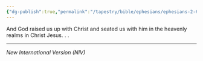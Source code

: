```yaml
---
{"dg-publish":true,"permalink":"/tapestry/bible/ephesians/ephesians-2-6/","title":"Ephesians 2:6","tags":["bible-verse","bible-verse"],"dgHomeLink":true,"dgShowLocalGraph":true,"dgEnableSearch":true}
---
```


And God raised us up with Christ and seated us with him in the heavenly realms in Christ Jesus. . . 

---
*New International Version (NIV)*